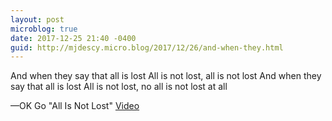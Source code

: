 ```yaml
---
layout: post
microblog: true
date: 2017-12-25 21:40 -0400
guid: http://mjdescy.micro.blog/2017/12/26/and-when-they.html
---
```

And when they say that all is lost
All is not lost, all is not lost
And when they say that all is lost
All is not lost, no all is not lost at all

—OK Go
"All Is Not Lost"
[Video](http://www.youtube.com/watch?v=ur-y7oOto14)

